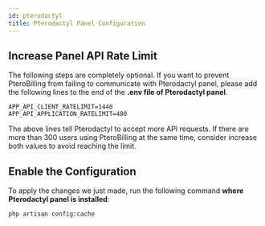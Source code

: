 ```yaml
---
id: pterodactyl
title: Pterodactyl Panel Configuration
---
```


## Increase Panel API Rate Limit
The following steps are completely optional. If you want to prevent PteroBilling from failing to communicate with Pterodactyl panel, please add the following lines to the end of the **.env file of Pterodactyl panel**.

```
APP_API_CLIENT_RATELIMIT=1440
APP_API_APPLICATION_RATELIMIT=480
```

The above lines tell Pterodactyl to accept more API requests. If there are more than 300 users using PteroBilling at the same time, consider increase both values to avoid reaching the limit.

## Enable the Configuration
To apply the changes we just made, run the following command **where Pterodactyl panel is installed**:
```shell
php artisan config:cache
```
